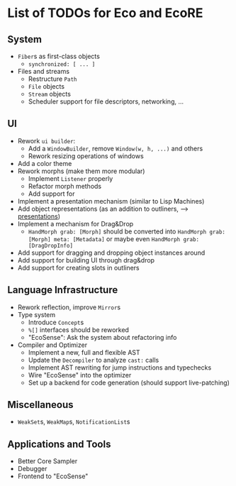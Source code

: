 # List of TODOs for Eco and EcoRE

## System
- `Fiber`s as first-class objects
  - `synchronized: [ ... ]`
- Files and streams
  - Restructure `Path`
  - `File` objects
  - `Stream` objects
  - Scheduler support for file descriptors, networking, ...

## UI
- Rework `ui builder`:
  - Add a `WindowBuilder`, remove `Window(w, h, ...)` and others
  - Rework resizing operations of windows
- Add a color theme
- Rework morphs (make them more modular)
  - Implement `Listener` properly
  - Refactor morph methods
  - Add support for
- Implement a presentation mechanism (similar to Lisp Machines)
- Add object representations (as an addition to outliners, --> [presentations]())
- Implement a mechanism for Drag&Drop
  - `HandMorph grab: [Morph]` should be converted into `HandMorph grab: [Morph] meta: [Metadata]` or
    maybe even `HandMorph grab: [DragDropInfo]`
- Add support for dragging and dropping object instances around
- Add support for building UI through drag&drop
- Add support for creating slots in outliners

## Language Infrastructure
 - Rework reflection, improve `Mirror`s
 - Type system
   - Introduce `Concept`s
   - `%[]` interfaces should be reworked
   - "EcoSense": Ask the system about refactoring info
 - Compiler and Optimizer
   - Implement a new, full and flexible AST
   - Update the `Decompiler` to analyze `cast:` calls
   - Implement AST rewriting for jump instructions and typechecks
   - Wire "EcoSense" into the optimizer
   - Set up a backend for code generation (should support live-patching)

## Miscellaneous
 - `WeakSet`s, `WeakMap`s, `NotificationList`s

## Applications and Tools
 - Better Core Sampler
 - Debugger
 - Frontend to "EcoSense"
